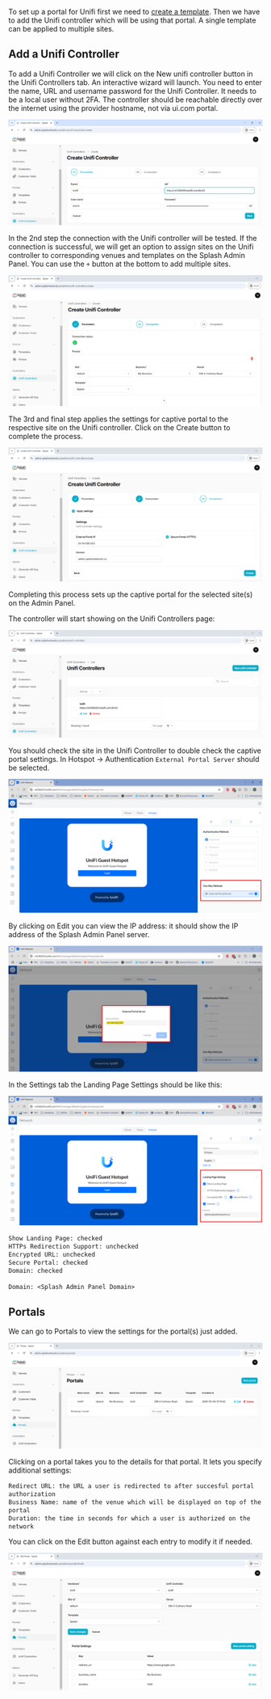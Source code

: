 To set up a portal for Unifi first we need to [create a template](../defining-templates.md). Then we have to add the Unifi controller which will be using that portal. A single template can be applied to multiple sites.

## Add a Unifi Controller

To add a Unifi Controller we will click on the New unifi controller button in the Unifi Controllers tab. An interactive wizard will launch. You need to enter the name, URL and username password for the Unifi Controller. It needs to be a local user without 2FA. The controller should be reachable directly over the internet using the provider hostname, not via ui.com portal.

![Unifi Wizard 1](../assets/images/unifi-wizard-1.png)

In the 2nd step the connection with the Unifi controller will be tested. If the connection is successful, we will get an option to assign sites on the Unifi controller to corresponding venues and templates on the Splash Admin Panel. You can use the `+` button at the bottom to add multiple sites.

![Unifi Wizard 2](../assets/images/unifi-wizard-2.png)

The 3rd and final step applies the settings for captive portal to the respective site on the Unifi controller. Click on the Create button to complete the process.

![Unifi Wizard 3](../assets/images/unifi-wizard-3.png)

Completing this process sets up the captive portal for the selected site(s) on the Admin Panel.

The controller will start showing on the Unifi Controllers page:

![Controller Added](../assets/images/controller-added.png)

You should check the site in the Unifi Controller to double check the captive portal settings. In Hotspot -> Authentication `External Portal Server` should be selected. 

![Unifi External Portal Server](../assets/images/unifi-external-portal-server.png)

By clicking on Edit you can view the IP address: it should show the IP address of the Splash Admin Panel server.

![Unifi Portal Server IP](../assets/images/unifi-portal-server-ip.png)

In the Settings tab the Landing Page Settings should be like this:

![Unifi Landing Page Settings](../assets/images/unifi-landing-page.png)

```
Show Landing Page: checked
HTTPs Redirection Support: unchecked
Encrypted URL: unchecked
Secure Portal: checked
Domain: checked

Domain: <Splash Admin Panel Domain>
```

## Portals

We can go to Portals to view the settings for the portal(s) just added.

![Unifi Portals](../assets/images/unifi-portals.png)

Clicking on a portal takes you to the details for that portal. It lets you specify additional settings:

```
Redirect URL: the URL a user is redirected to after succesful portal authorization
Business Name: name of the venue which will be displayed on top of the portal
Duration: the time in seconds for which a user is authorized on the network
```

You can click on the Edit button against each entry to modify it if needed.

![Unifi Portal Details](../assets/images/unifi-portal-details.png)